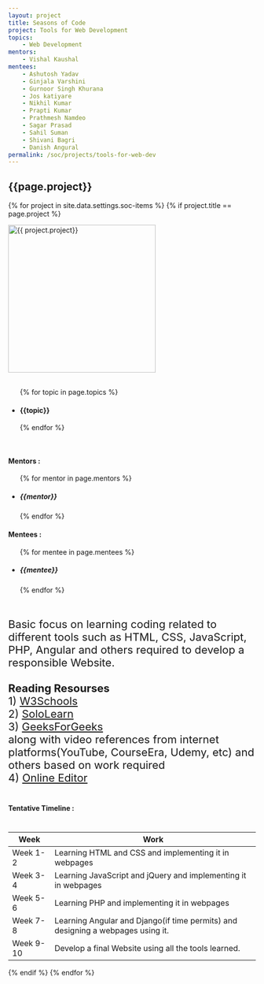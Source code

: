 ```yaml
---
layout: project
title: Seasons of Code
project: Tools for Web Development
topics:
    - Web Development
mentors:
    - Vishal Kaushal 
mentees:
    - Ashutosh Yadav
    - Ginjala Varshini
    - Gurnoor Singh Khurana
    - Jos katiyare
    - Nikhil Kumar
    - Prapti Kumar
    - Prathmesh Namdeo
    - Sagar Prasad
    - Sahil Suman
    - Shivani Bagri
    - Danish Angural
permalink: /soc/projects/tools-for-web-dev
---
```


<h2 class="display1 m-3 p-3 text-center">{{page.project}}</h2>

{% for project in site.data.settings.soc-items %}
{% if project.title == page.project %}
<div>
    <img src="{{ site.baseurl }}/{{ project.image }}"  width = "300" height="300" alt="{{ project.project}}" class="border rounded img-soc">
</div>
<div>
    <br>
    <ul>
        {% for topic in page.topics %}
        <li><h4 class="text-primary text-center">{{topic}}</h4></li>
        {% endfor %}
    </ul>
    <br>
    <h4 class="display3  ">Mentors :</h4> 
    <ul>
        {% for mentor in page.mentors %}
        <li><h5 class=" ">{{mentor}}</h5></li>
        {% endfor %}
    </ul>
    <h4 class="display3  ">Mentees :</h4> 
    <ul>
        {% for mentee in page.mentees %}
        <li><h5 class="">{{mentee}}</h5></li>
        {% endfor %}
    </ul>
</div>
<div>
    <p class="display3" style = "font-size:22px;" >
        <br>
        Basic focus on learning coding related to different tools such as HTML, CSS, JavaScript, PHP, Angular and others required to develop a responsible Website.
        <br><br>
        <b>Reading Resourses</b><br>
          1) <a href="https://www.w3schools.com/">W3Schools</a> <br>
          2) <a href="https://www.sololearn.com/">SoloLearn</a><br>
          3) <a href="https://www.geeksforgeeks.org/">GeeksForGeeks</a><br>
          along with video references from internet platforms(YouTube, CourseEra, Udemy, etc) and others based on work required<br>
          4) <a href="https://www.tutorialspoint.com/codingground.htm">Online Editor</a><br>  
    </p>
</div>
<div>
    <h4 class="display3" style="margin:40px 0px 40px 0px;">Tentative Timeline :</h4>
    <table class="table table-striped">
    <thead>
        <tr>
        <th>Week</th>
        <th>Work</th>
        </tr>
    </thead>
    <tbody>
        <tr>
        <td  >Week 1-2</td>
        <td>Learning HTML and CSS and implementing it in webpages</td>
    </tr>
    <tr>
      <td>Week 3-4</td>
      <td>Learning JavaScript and jQuery and implementing it in webpages</td>
    </tr>
    <tr>
      <td>Week 5-6</td>
      <td>Learning PHP and implementing it in webpages</td>
    </tr>
    <tr>
      <td>Week 7-8</td>
      <td>Learning Angular and Django(if time permits) and designing a webpages using it.</td>
    </tr>
    <tr>
      <td>Week 9-10</td>
      <td>Develop a final Website using all the tools learned.</td>
    </tr>
    </tbody>
    </table>
</div>
{% endif %}
{% endfor %}